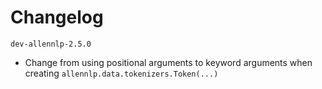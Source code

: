 # Changelog

`dev-allennlp-2.5.0`
- Change from using positional arguments to keyword arguments when creating `allennlp.data.tokenizers.Token(...)` 
